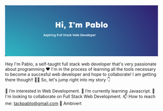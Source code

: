 [![Pablo's GitHub Banner](./assets/header.png)](https://github.com/tackpablo)

Hey I'm Pablo, a self-taught full stack web developer that's very passionate about programming ❤️ I'm in the process of learning all the tools necessary to become a succesful web developer and hope to collaborate! I am getting there though!! 💃💃 So, let's jump right into my story 👇

👀 I’m interested in Web Development.
🌱 I’m currently learning Javascript.
👭 I'm looking to collaborate on Full Stack Web Development.
📫 How to reach me: tackpablo@gmail.com
💃 Ambivert


